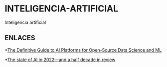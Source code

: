 # INTELIGENCIA-ARTIFICIAL
Inteligencia artificial

## ENLACES
*[The Definitive Guide to AI Platforms for Open-Source Data Science and ML](https://www.anaconda.com/definitive-guide-to-ai-platforms)

*[The state of AI in 2022—and a half decade in review](https://www.mckinsey.com/capabilities/quantumblack/our-insights/the-state-of-ai-in-2022-and-a-half-decade-in-review#/)
